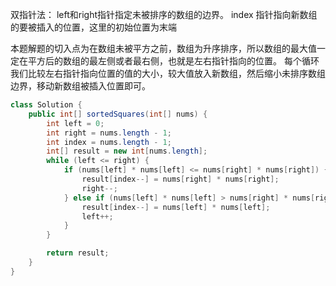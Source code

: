 双指针法：
left和right指针指定未被排序的数组的边界。
index 指针指向新数组的要被插入的位置，这里的初始位置为末端

本题解题的切入点为在数组未被平方之前，数组为升序排序，所以数组的最大值一定在平方后的数组的最左侧或者最右侧，也就是左右指针指向的位置。
每个循环我们比较左右指针指向位置的值的大小，较大值放入新数组，然后缩小未排序数组边界，移动新数组被插入位置即可。

```java
class Solution {
    public int[] sortedSquares(int[] nums) {
        int left = 0;
        int right = nums.length - 1;
        int index = nums.length - 1;
        int[] result = new int[nums.length];
        while (left <= right) {
            if (nums[left] * nums[left] <= nums[right] * nums[right]) {
                result[index--] = nums[right] * nums[right];
                right--;
            } else if (nums[left] * nums[left] > nums[right] * nums[right]) {
                result[index--] = nums[left] * nums[left];
                left++;
            }
        }

        return result;
    }
}
```
